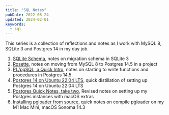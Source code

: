 ```yaml
---
title: "SQL Notes"
pubDate: 2022-08-24
updated: 2024-02-01
keywords: 
  - sql
---
```



This series is a collection of reflections and notes as I work with
MySQL 8, SQLite 3 and Postgres 14 in my day job. 

1. [SQLite Schema](/blog/2021/04/16/Updating-Schema-in-SQLite3.md), notes on migration schema in SQLite 3
2. [Rosette](/blog/2022/08/19/rosette-notes.md), notes on moving from MySQL 8 to Postgres 14.5 in a project
3. [PL/pgSQL, a Quick Intro](/blog/2022/08/24/plpgsql-quick-intro.md), notes on starting to write functions and procedures in Postgres 14.5
4. [Postgres 14 on Ubuntu 22.04 LTS](/blog/2022/08/26/postgres-14-on-ubuntu-22.04-LTS.md), quick distillation of setting up Postgres 14 on Ubuntu 22.04 LTS
5. [Postgres Quick Notes, take two](/blog/2023/11/17/PostgreSQL-Quick-Notes.md), Revised notes on setting up my Postgres instances with macOS extras
6. [Installing pgloader from source](/blog/2024/02/01/installing-pgloader-from-source.md), quick notes on compile pgloader on my M1 Mac Mini, macOS Sonoma 14.3

